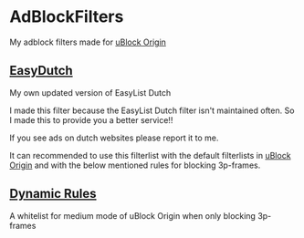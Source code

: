 # AdBlockFilters
My adblock filters made for [uBlock Origin](https://github.com/uBlockOrigin/uAssets)

## [EasyDutch](https://github.com/BPower0036/AdBlockFilters/blob/main/easydutch)
My own updated version of EasyList Dutch

I made this filter because the EasyList Dutch filter isn't maintained often.
So I made this to provide you a better service!!

If you see ads on dutch websites please report it to me.

It can recommended to use this filterlist with the default filterlists in [uBlock Origin](https://github.com/uBlockOrigin/uAssets) and with the below mentioned rules for blocking 3p-frames.

## [Dynamic Rules](https://github.com/BPower0036/AdBlockFilters/blob/main/dynamic%20rules)
A whitelist for medium mode of uBlock Origin when only blocking 3p-frames
